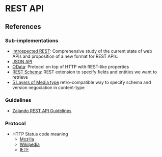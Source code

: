 # REST API

## References

### Sub-implementations

* [Introspected REST](https://introspected.rest/#1-definitions):
    Comprehensive study of the current state of web APIs
    and proposition of a new format for REST APIs.
* [JSON API](https://jsonapi.org/format/)
* [OData](https://www.odata.org/getting-started/basic-tutorial/):
    Protocol on top of HTTP with REST-like properties
* [REST Schema](https://github.com/goncalo-oliveira/rest-schema-spec):
    REST extension to specify fields and entities we want to retrieve
* [5 Layers of Media type](http://byterot.blogspot.com/2012/12/5-levels-of-media-type-rest-csds.html)
    retro-compatible way to specify schema and version negociation in content-type

### Guidelines

* [Zalando REST API Guidelines](https://opensource.zalando.com/restful-api-guidelines/)

### Protocol

* HTTP Status code meaning
    * [Mozilla](https://developer.mozilla.org/en-US/docs/Web/HTTP/Status#server_error_responses)
    * [Wikipedia](https://en.wikipedia.org/wiki/List_of_HTTP_status_codes)
    * [IETF](https://datatracker.ietf.org/doc/html/draft-ietf-httpbis-semantics#section-15)
